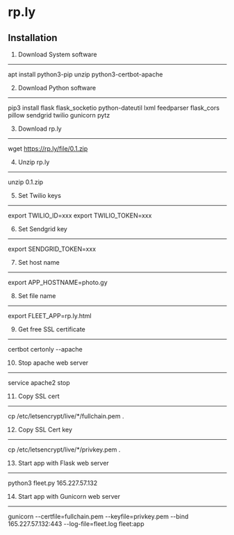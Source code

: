 # rp.ly

## Installation


1. Download System software
------------------
apt install python3-pip unzip python3-certbot-apache

2. Download Python software
------------------
pip3 install flask flask_socketio python-dateutil lxml feedparser flask_cors pillow sendgrid twilio gunicorn pytz

3. Download rp.ly
------------------
wget https://rp.ly/file/0.1.zip

4. Unzip rp.ly
------------------
unzip 0.1.zip

5. Set Twilio keys
------------------
export TWILIO_ID=xxx
export TWILIO_TOKEN=xxx

6. Set Sendgrid key
------------------
export SENDGRID_TOKEN=xxx

7. Set host name
------------------
export APP_HOSTNAME=photo.gy

8. Set file name
------------------
export FLEET_APP=rp.ly.html

9. Get free SSL certificate
------------------
certbot certonly --apache

10. Stop apache web server
------------------
service apache2 stop

11. Copy SSL cert
------------------
cp /etc/letsencrypt/live/*/fullchain.pem .

12. Copy SSL Cert key
------------------
cp /etc/letsencrypt/live/*/privkey.pem .

13. Start app with Flask web server
------------------
python3 fleet.py 165.227.57.132

14. Start app with Gunicorn web server
------------------
gunicorn --certfile=fullchain.pem --keyfile=privkey.pem --bind 165.227.57.132:443 --log-file=fleet.log fleet:app



